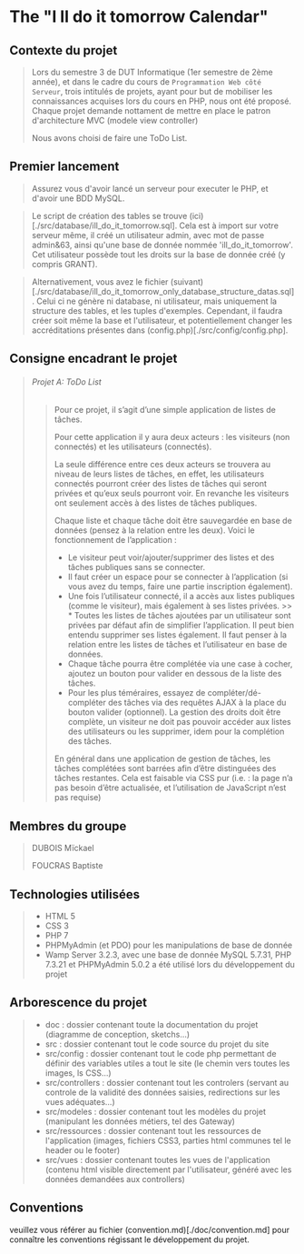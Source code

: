 # The "I ll do it tomorrow Calendar"

## Contexte du projet
> Lors du semestre 3 de DUT Informatique (1er semestre de 2ème année), et dans le cadre du cours de `Programmation Web côté Serveur`, trois intitulés de projets, ayant pour but de mobiliser les connaissances acquises lors du cours en PHP, nous ont été proposé.
> Chaque projet demande nottament de mettre en place le patron d'architecture MVC (modele view controller)
>
> Nous avons choisi de faire une ToDo List.

## Premier lancement

> Assurez vous d'avoir lancé un serveur pour executer le PHP, et d'avoir une BDD MySQL.

> Le script de création des tables se trouve (ici)[./src/database/ill_do_it_tomorrow.sql].
> Cela est à import sur votre serveur même, il créé un utilisateur admin, avec mot de passe admin&63, ainsi qu'une base de donnée nommée 'ill_do_it_tomorrow'.
> Cet utilisateur possède tout les droits sur la base de donnée créé (y compris GRANT).

> Alternativement, vous avez le fichier (suivant)[./src/database/ill_do_it_tomorrow_only_database_structure_datas.sql]. Celui ci ne génère ni database, ni utilisateur,
> mais uniquement la structure des tables, et les tuples d'exemples. Cependant, il faudra créer soit même la base et l'utilisateur, et potentiellement changer
> les accréditations présentes dans (config.php)[./src/config/config.php].

## Consigne encadrant le projet
> ###### Projet A: ToDo List
>>
>> Pour ce projet, il s’agit d’une simple application de listes de tâches.
>>
>>
>> Pour cette application il y aura deux acteurs : les visiteurs (non connectés) et les utilisateurs (connectés).
>>
>> La seule différence entre ces deux acteurs se trouvera au niveau de leurs listes de tâches, en effet, les utilisateurs connectés
>> pourront créer des listes de tâches qui seront privées et qu’eux seuls pourront voir. En revanche les visiteurs ont seulement
>> accès à des listes de tâches publiques.
>> 
>> Chaque liste et chaque tâche doit être sauvegardée en base de données (pensez à la relation entre les deux). Voici le
>> fonctionnement de l’application :
>>
>>
>> *   Le visiteur peut voir/ajouter/supprimer des listes et des tâches publiques sans se connecter.
>> *   Il faut créer un espace pour se connecter à l’application (si vous avez du temps, faire une partie inscription également).
>> *   Une fois l’utilisateur connecté, il a accès aux listes publiques (comme le visiteur), mais également à ses listes privées. >> *   Toutes les listes de tâches ajoutées par un utilisateur sont privées par défaut afin de simplifier l’application.
>>     Il peut bien entendu supprimer ses listes également. Il faut penser à la relation entre les listes de tâches et l’utilisateur en base de données.
>> *   Chaque tâche pourra être complétée via une case à cocher, ajoutez un bouton pour valider en dessous de la liste des tâches.
>> *   Pour les plus téméraires, essayez de compléter/dé-compléter des tâches via des requêtes AJAX à la place du bouton valider (optionnel).
>> La gestion des droits doit être complète, un visiteur ne doit pas pouvoir accéder aux listes des utilisateurs ou les supprimer, idem pour la complétion des tâches.
>> 
>> En général dans une application de gestion de tâches, les tâches complétées sont barrées afin d’être distinguées des tâches restantes.
>> Cela est faisable via CSS pur (i.e. : la page n’a pas besoin d’être actualisée, et l’utilisation de JavaScript n’est pas requise)

## Membres du groupe
> DUBOIS Mïckael
>
> FOUCRAS Baptiste

## Technologies utilisées
> *   HTML 5
> *   CSS 3
> *   PHP 7
> *   PHPMyAdmin (et PDO) pour les manipulations de base de donnée
> *   Wamp Server 3.2.3, avec une base de donnée MySQL 5.7.31, PHP 7.3.21 et PHPMyAdmin 5.0.2 a été utilisé lors du développement du projet

## Arborescence du projet
> *   doc : dossier contenant toute la documentation du projet (diagramme de conception, sketchs...)
> *   src : dossier contenant tout le code source du projet du site
> *   src/config : dossier contenant tout le code php permettant de définir des variables utiles a tout le site (le chemin vers toutes les images, ls CSS...)
> *   src/controllers : dossier contenant tout les controlers (servant au controle de la validité des données saisies, redirections sur les vues adéquates...)
> *   src/modeles : dossier contenant tout les modèles du projet (manipulant les données métiers, tel des Gateway)
> *   src/ressources : dossier contenant tout les ressources de l'application (images, fichiers CSS3, parties html communes tel le header ou le footer)
> *   src/vues : dossier contenant toutes les vues de l'application (contenu html visible directement par l'utilisateur, généré avec les données demandées aux controllers)

## Conventions

veuillez vous référer au fichier (convention.md)[./doc/convention.md] pour connaître les conventions régissant le développement du projet.
